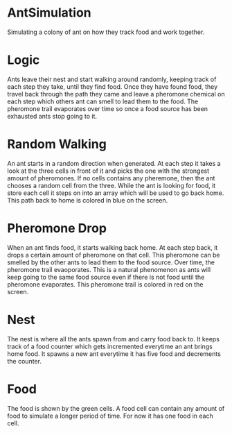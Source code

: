 # AntSimulation
Simulating a colony of ant on how they track food and work together.

# Logic
Ants leave their nest and start walking around randomly, keeping track of each step they take, until they find food. Once they have found food, they travel back through the path they came and leave a pheromone chemical on each step which others ant can smell to lead them to the food. The pheromone trail evaporates over time so once a food source has been exhausted ants stop going to it.

# Random Walking
An ant starts in a random direction when generated. At each step it takes a look at the three cells in front of it and picks the one with the strongest amount of pheromones. If no cells contains any pheremone, then the ant chooses a random cell from the three. While the ant is looking for food, it store each cell it steps on into an array which will be used to go back home. This path back to home is colored in blue on the screen.

# Pheromone Drop
When an ant finds food, it starts walking back home. At each step back, it drops a certain amount of pheromone on that cell. This pheromone can be smelled by the other ants to lead them to the food source. Over time, the pheromone trail evaoporates. This is a natural phenomenon as ants will keep going to the same food source even if there is not food until the pheromone evaporates. This pheromone trail is colored in red on the screen.

# Nest
The nest is where all the ants spawn from and carry food back to. It keeps track of a food counter which gets incremented everytime an ant brings home food. It spawns a new ant everytime it has five food and decrements the counter.

# Food
The food is shown by the green cells. A food cell can contain any amount of food to simulate a longer period of time. For now it has one food in each cell.
